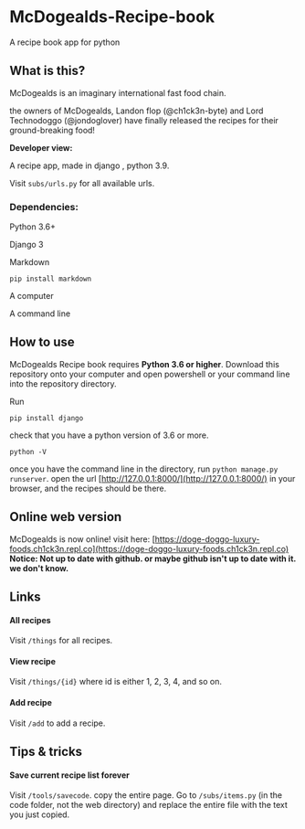 # McDogealds-Recipe-book
A recipe book app for python


## What is this?

McDogealds is an imaginary international fast food chain.

the owners of McDogealds, Landon flop (@ch1ck3n-byte) and Lord Technodoggo (@jondoglover) have finally released the recipes for their ground-breaking food!

**Developer view:**

A recipe app, made in django , python 3.9.

Visit `subs/urls.py` for all available urls.

### Dependencies:

Python 3.6+

Django 3

Markdown

```
pip install markdown
```

A computer

A command line

## How to use

McDogealds Recipe book requires **Python 3.6 or higher**. Download this repository onto your computer and open powershell or your command line into the repository directory.

Run

```
pip install django
```
check that you have a python version of 3.6 or more.
```
python -V
```

once you have the command line in the directory, run `python manage.py runserver`. open the url [http://127.0.0.1:8000/](http://127.0.0.1:8000/) in your browser, and the recipes should be there.

## Online web version

McDogealds is now online! visit here: [https://doge-doggo-luxury-foods.ch1ck3n.repl.co](https://doge-doggo-luxury-foods.ch1ck3n.repl.co) **Notice: Not up to date with github. or maybe github isn't up to date with it. we don't know.**

## Links

#### All recipes

  Visit `/things` for all recipes.

#### View recipe
  Visit `/things/{id}` where id is either 1, 2, 3, 4, and so on.
#### Add recipe
  Visit `/add` to add a recipe.

## Tips & tricks

#### Save current recipe list forever

  Visit `/tools/savecode`. copy the entire page.
  Go to `/subs/items.py` (in the code folder, not the web directory) and replace the entire file with the text you just copied.
